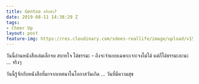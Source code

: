 ```yaml
---
title: Gentoo หรือยัง?
date: 2019-08-11 14:38:29 Z
tags:
- Cheer Up
layout: post
feature-img: https://res.cloudinary.com/sdees-reallife/image/upload/v1555658919/sample_feature_img.png
---
```


วันนี้อ่านหนังสือเล่มเล็กจบ สบายใจ ได้ธรรมะ - ถึงจะจำแบบเฉพาะเจาะจงไม่ได้ แต่ก็ได้ธรรมะละนะ ... จริงๆ

<i class="fa fa-child" style="color:plum"></i>

วันนี้รู้จักกับหนังสือที่มาจากเทศนาในโอกาสวันเกิด ... วันที่มีความสุข
